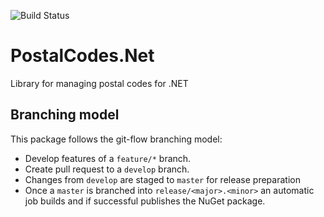![Build Status](https://ci.appveyor.com/api/projects/status/3yy3dok9mnsld6d8/branch/develop)

# PostalCodes.Net
Library for managing postal codes for .NET

## Branching model

This package follows the git-flow branching model:
* Develop features of a ```feature/*``` branch.
* Create pull request to a ```develop``` branch.
* Changes from ```develop``` are staged to ```master``` for release preparation
* Once a ```master``` is branched into ```release/<major>.<minor>``` an automatic job builds and if successful publishes the NuGet package.
